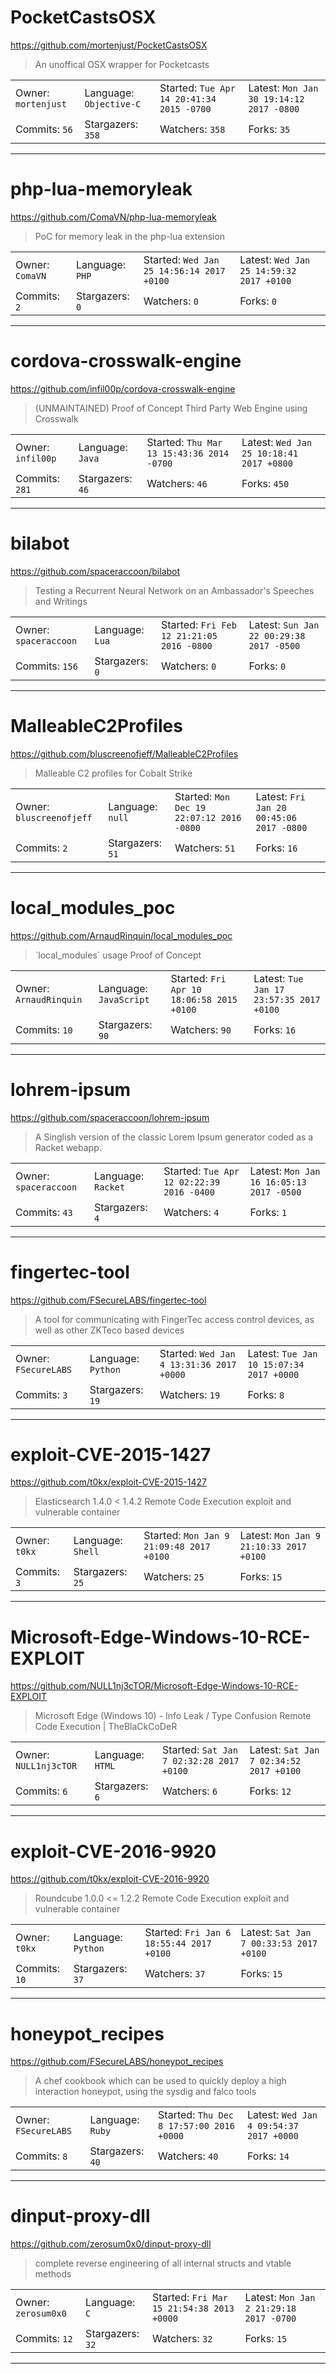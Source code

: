 # PocketCastsOSX

https://github.com/mortenjust/PocketCastsOSX
<blockquote>
An unoffical OSX wrapper for Pocketcasts
</blockquote>

<table>
<tr><td>Owner: <code>mortenjust</code></td>
    <td>Language: <code>Objective-C</code></td>
    <td>Started: <code>Tue Apr 14 20:41:34 2015 -0700</code></td>
    <td>Latest: <code>Mon Jan 30 19:14:12 2017 -0800</code></td></tr>
<tr><td>Commits: <code>56</code></td>
    <td>Stargazers: <code>358</code></td>
    <td>Watchers: <code>358</code></td>
    <td>Forks: <code>35</code></td></tr>
</table>

---

# php-lua-memoryleak

https://github.com/ComaVN/php-lua-memoryleak
<blockquote>
PoC for memory leak in the php-lua extension
</blockquote>

<table>
<tr><td>Owner: <code>ComaVN</code></td>
    <td>Language: <code>PHP</code></td>
    <td>Started: <code>Wed Jan 25 14:56:14 2017 +0100</code></td>
    <td>Latest: <code>Wed Jan 25 14:59:32 2017 +0100</code></td></tr>
<tr><td>Commits: <code>2</code></td>
    <td>Stargazers: <code>0</code></td>
    <td>Watchers: <code>0</code></td>
    <td>Forks: <code>0</code></td></tr>
</table>

---

# cordova-crosswalk-engine

https://github.com/infil00p/cordova-crosswalk-engine
<blockquote>
(UNMAINTAINED) Proof of Concept Third Party Web Engine using Crosswalk
</blockquote>

<table>
<tr><td>Owner: <code>infil00p</code></td>
    <td>Language: <code>Java</code></td>
    <td>Started: <code>Thu Mar 13 15:43:36 2014 -0700</code></td>
    <td>Latest: <code>Wed Jan 25 10:18:41 2017 +0800</code></td></tr>
<tr><td>Commits: <code>281</code></td>
    <td>Stargazers: <code>46</code></td>
    <td>Watchers: <code>46</code></td>
    <td>Forks: <code>450</code></td></tr>
</table>

---

# bilabot

https://github.com/spaceraccoon/bilabot
<blockquote>
Testing a Recurrent Neural Network on an Ambassador's Speeches and Writings
</blockquote>

<table>
<tr><td>Owner: <code>spaceraccoon</code></td>
    <td>Language: <code>Lua</code></td>
    <td>Started: <code>Fri Feb 12 21:21:05 2016 -0800</code></td>
    <td>Latest: <code>Sun Jan 22 00:29:38 2017 -0500</code></td></tr>
<tr><td>Commits: <code>156</code></td>
    <td>Stargazers: <code>0</code></td>
    <td>Watchers: <code>0</code></td>
    <td>Forks: <code>0</code></td></tr>
</table>

---

# MalleableC2Profiles

https://github.com/bluscreenofjeff/MalleableC2Profiles
<blockquote>
Malleable C2 profiles for Cobalt Strike
</blockquote>

<table>
<tr><td>Owner: <code>bluscreenofjeff</code></td>
    <td>Language: <code>null</code></td>
    <td>Started: <code>Mon Dec 19 22:07:12 2016 -0800</code></td>
    <td>Latest: <code>Fri Jan 20 00:45:06 2017 -0800</code></td></tr>
<tr><td>Commits: <code>2</code></td>
    <td>Stargazers: <code>51</code></td>
    <td>Watchers: <code>51</code></td>
    <td>Forks: <code>16</code></td></tr>
</table>

---

# local_modules_poc

https://github.com/ArnaudRinquin/local_modules_poc
<blockquote>
`local_modules` usage Proof of Concept
</blockquote>

<table>
<tr><td>Owner: <code>ArnaudRinquin</code></td>
    <td>Language: <code>JavaScript</code></td>
    <td>Started: <code>Fri Apr 10 18:06:58 2015 +0100</code></td>
    <td>Latest: <code>Tue Jan 17 23:57:35 2017 +0100</code></td></tr>
<tr><td>Commits: <code>10</code></td>
    <td>Stargazers: <code>90</code></td>
    <td>Watchers: <code>90</code></td>
    <td>Forks: <code>16</code></td></tr>
</table>

---

# lohrem-ipsum

https://github.com/spaceraccoon/lohrem-ipsum
<blockquote>
A Singlish version of the classic Lorem Ipsum generator coded as a Racket webapp.
</blockquote>

<table>
<tr><td>Owner: <code>spaceraccoon</code></td>
    <td>Language: <code>Racket</code></td>
    <td>Started: <code>Tue Apr 12 02:22:39 2016 -0400</code></td>
    <td>Latest: <code>Mon Jan 16 16:05:13 2017 -0500</code></td></tr>
<tr><td>Commits: <code>43</code></td>
    <td>Stargazers: <code>4</code></td>
    <td>Watchers: <code>4</code></td>
    <td>Forks: <code>1</code></td></tr>
</table>

---

# fingertec-tool

https://github.com/FSecureLABS/fingertec-tool
<blockquote>
A tool for communicating with FingerTec access control devices, as well as other ZKTeco based devices
</blockquote>

<table>
<tr><td>Owner: <code>FSecureLABS</code></td>
    <td>Language: <code>Python</code></td>
    <td>Started: <code>Wed Jan 4 13:31:36 2017 +0000</code></td>
    <td>Latest: <code>Tue Jan 10 15:07:34 2017 +0000</code></td></tr>
<tr><td>Commits: <code>3</code></td>
    <td>Stargazers: <code>19</code></td>
    <td>Watchers: <code>19</code></td>
    <td>Forks: <code>8</code></td></tr>
</table>

---

# exploit-CVE-2015-1427

https://github.com/t0kx/exploit-CVE-2015-1427
<blockquote>
Elasticsearch 1.4.0 &lt; 1.4.2 Remote Code Execution exploit and vulnerable container
</blockquote>

<table>
<tr><td>Owner: <code>t0kx</code></td>
    <td>Language: <code>Shell</code></td>
    <td>Started: <code>Mon Jan 9 21:09:48 2017 +0100</code></td>
    <td>Latest: <code>Mon Jan 9 21:10:33 2017 +0100</code></td></tr>
<tr><td>Commits: <code>3</code></td>
    <td>Stargazers: <code>25</code></td>
    <td>Watchers: <code>25</code></td>
    <td>Forks: <code>15</code></td></tr>
</table>

---

# Microsoft-Edge-Windows-10-RCE-EXPLOIT

https://github.com/NULL1nj3cTOR/Microsoft-Edge-Windows-10-RCE-EXPLOIT
<blockquote>
Microsoft Edge (Windows 10) - Info Leak / Type Confusion Remote Code Execution | TheBlaCkCoDeR
</blockquote>

<table>
<tr><td>Owner: <code>NULL1nj3cTOR</code></td>
    <td>Language: <code>HTML</code></td>
    <td>Started: <code>Sat Jan 7 02:32:28 2017 +0100</code></td>
    <td>Latest: <code>Sat Jan 7 02:34:52 2017 +0100</code></td></tr>
<tr><td>Commits: <code>6</code></td>
    <td>Stargazers: <code>6</code></td>
    <td>Watchers: <code>6</code></td>
    <td>Forks: <code>12</code></td></tr>
</table>

---

# exploit-CVE-2016-9920

https://github.com/t0kx/exploit-CVE-2016-9920
<blockquote>
Roundcube 1.0.0 &lt;= 1.2.2 Remote Code Execution exploit and vulnerable container
</blockquote>

<table>
<tr><td>Owner: <code>t0kx</code></td>
    <td>Language: <code>Python</code></td>
    <td>Started: <code>Fri Jan 6 18:55:44 2017 +0100</code></td>
    <td>Latest: <code>Sat Jan 7 00:33:53 2017 +0100</code></td></tr>
<tr><td>Commits: <code>10</code></td>
    <td>Stargazers: <code>37</code></td>
    <td>Watchers: <code>37</code></td>
    <td>Forks: <code>15</code></td></tr>
</table>

---

# honeypot_recipes

https://github.com/FSecureLABS/honeypot_recipes
<blockquote>
A chef cookbook which can be used to quickly deploy a high interaction honeypot, using the sysdig and falco tools
</blockquote>

<table>
<tr><td>Owner: <code>FSecureLABS</code></td>
    <td>Language: <code>Ruby</code></td>
    <td>Started: <code>Thu Dec 8 17:57:00 2016 +0000</code></td>
    <td>Latest: <code>Wed Jan 4 09:54:37 2017 +0000</code></td></tr>
<tr><td>Commits: <code>8</code></td>
    <td>Stargazers: <code>40</code></td>
    <td>Watchers: <code>40</code></td>
    <td>Forks: <code>14</code></td></tr>
</table>

---

# dinput-proxy-dll

https://github.com/zerosum0x0/dinput-proxy-dll
<blockquote>
complete reverse engineering of all internal structs and vtable methods
</blockquote>

<table>
<tr><td>Owner: <code>zerosum0x0</code></td>
    <td>Language: <code>C</code></td>
    <td>Started: <code>Fri Mar 15 21:54:38 2013 +0000</code></td>
    <td>Latest: <code>Mon Jan 2 21:29:18 2017 -0700</code></td></tr>
<tr><td>Commits: <code>12</code></td>
    <td>Stargazers: <code>32</code></td>
    <td>Watchers: <code>32</code></td>
    <td>Forks: <code>15</code></td></tr>
</table>

---

